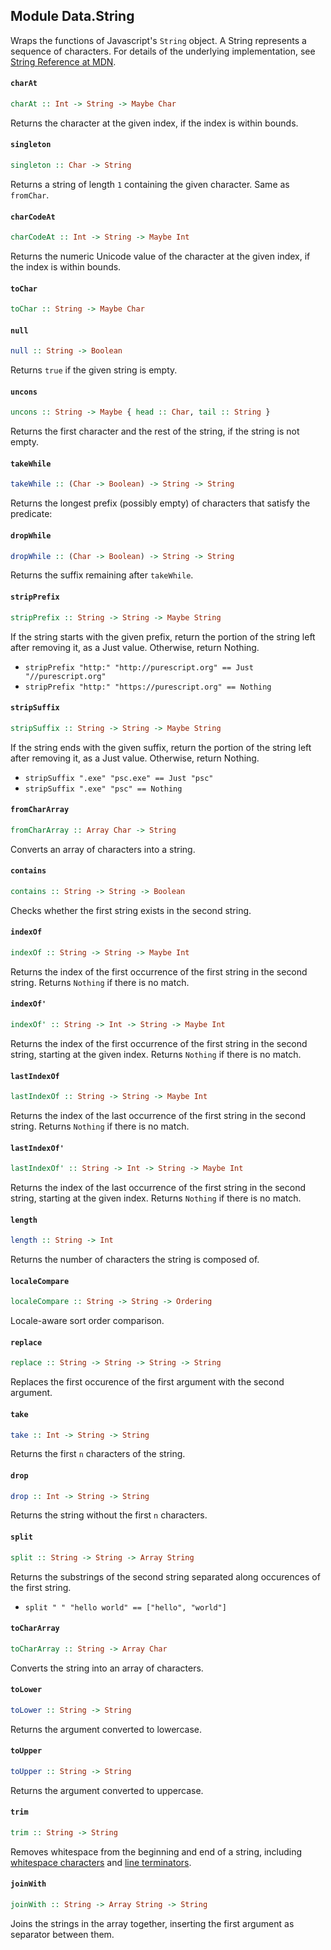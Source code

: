 ## Module Data.String

Wraps the functions of Javascript's `String` object.
A String represents a sequence of characters.
For details of the underlying implementation, see [String Reference at MDN](https://developer.mozilla.org/en-US/docs/Web/JavaScript/Reference/Global_Objects/String).

#### `charAt`

``` purescript
charAt :: Int -> String -> Maybe Char
```

Returns the character at the given index, if the index is within bounds.

#### `singleton`

``` purescript
singleton :: Char -> String
```

Returns a string of length `1` containing the given character.
Same as `fromChar`.

#### `charCodeAt`

``` purescript
charCodeAt :: Int -> String -> Maybe Int
```

Returns the numeric Unicode value of the character at the given index,
if the index is within bounds.

#### `toChar`

``` purescript
toChar :: String -> Maybe Char
```

#### `null`

``` purescript
null :: String -> Boolean
```

Returns `true` if the given string is empty.

#### `uncons`

``` purescript
uncons :: String -> Maybe { head :: Char, tail :: String }
```

Returns the first character and the rest of the string,
if the string is not empty.

#### `takeWhile`

``` purescript
takeWhile :: (Char -> Boolean) -> String -> String
```

Returns the longest prefix (possibly empty) of characters that satisfy
the predicate:

#### `dropWhile`

``` purescript
dropWhile :: (Char -> Boolean) -> String -> String
```

Returns the suffix remaining after `takeWhile`.

#### `stripPrefix`

``` purescript
stripPrefix :: String -> String -> Maybe String
```

If the string starts with the given prefix, return the portion of the
string left after removing it, as a Just value. Otherwise, return Nothing.
* `stripPrefix "http:" "http://purescript.org" == Just "//purescript.org"`
* `stripPrefix "http:" "https://purescript.org" == Nothing`

#### `stripSuffix`

``` purescript
stripSuffix :: String -> String -> Maybe String
```

If the string ends with the given suffix, return the portion of the
string left after removing it, as a Just value. Otherwise, return Nothing.
* `stripSuffix ".exe" "psc.exe" == Just "psc"`
* `stripSuffix ".exe" "psc" == Nothing`

#### `fromCharArray`

``` purescript
fromCharArray :: Array Char -> String
```

Converts an array of characters into a string.

#### `contains`

``` purescript
contains :: String -> String -> Boolean
```

Checks whether the first string exists in the second string.

#### `indexOf`

``` purescript
indexOf :: String -> String -> Maybe Int
```

Returns the index of the first occurrence of the first string in the
second string. Returns `Nothing` if there is no match.

#### `indexOf'`

``` purescript
indexOf' :: String -> Int -> String -> Maybe Int
```

Returns the index of the first occurrence of the first string in the
second string, starting at the given index. Returns `Nothing` if there is
no match.

#### `lastIndexOf`

``` purescript
lastIndexOf :: String -> String -> Maybe Int
```

Returns the index of the last occurrence of the first string in the
second string. Returns `Nothing` if there is no match.

#### `lastIndexOf'`

``` purescript
lastIndexOf' :: String -> Int -> String -> Maybe Int
```

Returns the index of the last occurrence of the first string in the
second string, starting at the given index. Returns `Nothing` if there is
no match.

#### `length`

``` purescript
length :: String -> Int
```

Returns the number of characters the string is composed of.

#### `localeCompare`

``` purescript
localeCompare :: String -> String -> Ordering
```

Locale-aware sort order comparison.

#### `replace`

``` purescript
replace :: String -> String -> String -> String
```

Replaces the first occurence of the first argument with the second argument.

#### `take`

``` purescript
take :: Int -> String -> String
```

Returns the first `n` characters of the string.

#### `drop`

``` purescript
drop :: Int -> String -> String
```

Returns the string without the first `n` characters.

#### `split`

``` purescript
split :: String -> String -> Array String
```

Returns the substrings of the second string separated along occurences
of the first string.
* `split " " "hello world" == ["hello", "world"]`

#### `toCharArray`

``` purescript
toCharArray :: String -> Array Char
```

Converts the string into an array of characters.

#### `toLower`

``` purescript
toLower :: String -> String
```

Returns the argument converted to lowercase.

#### `toUpper`

``` purescript
toUpper :: String -> String
```

Returns the argument converted to uppercase.

#### `trim`

``` purescript
trim :: String -> String
```

Removes whitespace from the beginning and end of a string, including
[whitespace characters](http://www.ecma-international.org/ecma-262/5.1/#sec-7.2)
and [line terminators](http://www.ecma-international.org/ecma-262/5.1/#sec-7.3).

#### `joinWith`

``` purescript
joinWith :: String -> Array String -> String
```

Joins the strings in the array together, inserting the first argument
as separator between them.


